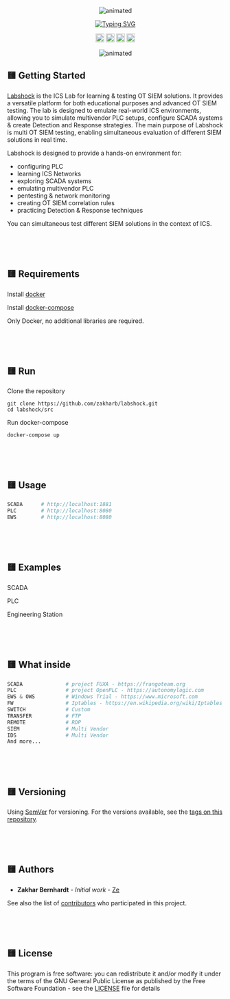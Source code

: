 <p align="center">
  <img src="https://user-images.githubusercontent.com/101948294/216656237-a8f4f931-c9da-496e-9c65-b28c5b34caa4.png" alt="animated" />
</p>

<p align="center">

  <a href="https://git.io/typing-svg">
    <img src="https://readme-typing-svg.herokuapp.com?font=Fira+Code&weight=600&pause=1000&color=FFD709&center=true&width=435&lines=Learn+ICS+Networks+Today.;Test+OT+SIEM+Solutions.;Simulate+SCADA+and+PLCs." alt="Typing SVG" />
  </a>

<p align="center">
  <img src="https://img.shields.io/badge/version-1.0-yellow" height="20"/>
  <img src="https://img.shields.io/badge/python-3.11-yellow" height="20"/>
  <img src="https://img.shields.io/badge/fuxa-1.22-yellow" height="20"/>
  <img src="https://img.shields.io/badge/openplc-3-yellow" height="20"/>
</p>

<p align="center">
  <img src="https://user-images.githubusercontent.com/101948294/216656246-f32e5d5d-8346-417e-a651-c5f945a1172b.gif" alt="animated" />
</p>


## :yellow_square: Getting Started

[Labshock](https://github.com/zakharb/labshock) is the ICS Lab for learning & testing OT SIEM solutions. It provides a versatile platform for both educational purposes and advanced OT SIEM testing. The lab is designed to emulate real-world ICS environments, allowing you to simulate multivendor PLC setups, configure SCADA systems & create Detection and Response strategies. The main purpose of Labshock is multi OT SIEM testing, enabling simultaneous evaluation of different SIEM solutions in real time.

Labshock is designed to provide a hands-on environment for:
- configuring PLC
- learning ICS Networks
- exploring SCADA systems
- emulating multivendor PLC
- pentesting & network monitoring
- creating OT SIEM correlation rules
- practicing Detection & Response techniques

You can simultaneous test different SIEM solutions in the context of ICS.

<br/><br/><br/>


## :yellow_square: Requirements

Install [docker](https://www.docker.com/)

Install [docker-compose](https://docs.docker.com/compose/install/)

Only Docker, no additional libraries are required.


<br/><br/><br/>


## :yellow_square: Run

Clone the repository
 ```
git clone https://github.com/zakharb/labshock.git
cd labshock/src
 ```

Run docker-compose
```
docker-compose up
```

<br/><br/><br/>


## :yellow_square: Usage

```python
SCADA      # http://localhost:1881
PLC        # http://localhost:8080
EWS        # http://localhost:8080
```

<br/><br/><br/>


## :yellow_square: Examples

SCADA

PLC

Engineering Station


<br/><br/><br/>


## :yellow_square: What inside
```python
SCADA              # project FUXA - https://frangoteam.org
PLC                # project OpenPLC - https://autonomylogic.com
EWS & OWS          # Windows Trial - https://www.microsoft.com
FW                 # Iptables - https://en.wikipedia.org/wiki/Iptables
SWITCH             # Custom
TRANSFER           # FTP
REMOTE             # RDP
SIEM               # Multi Vendor
IDS                # Multi Vendor
And more...
```

<br/><br/><br/>


## :yellow_square: Versioning

Using [SemVer](http://semver.org/) for versioning. For the versions available, see the [tags on this repository](https://github.com/zakharb/labshock/tags). 

<br/><br/><br/>


## :yellow_square: Authors

* **Zakhar Bernhardt** - *Initial work* - [Ze](https://www.linkedin.com/in/zakharb/)

See also the list of [contributors](https://github.com/zakharb/labshock/contributors) who participated in this project.

<br/><br/><br/>


## :yellow_square: License

This program is free software: you can redistribute it and/or modify it under the terms of the GNU General Public License as published by the Free Software Foundation - see the [LICENSE](LICENSE) file for details

